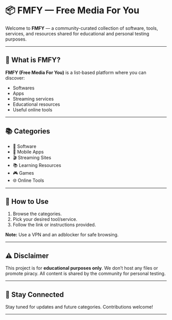 # 📦 FMFY — Free Media For You

Welcome to **FMFY** — a community-curated collection of software, tools, services, and resources shared for educational and personal testing purposes.

---

## 📖 What is FMFY?

**FMFY (Free Media For You)** is a list-based platform where you can discover:

- Softwares
- Apps
- Streaming services
- Educational resources
- Useful online tools

---

## 📚 Categories

- 📀 Software
- 📱 Mobile Apps
- 🎬 Streaming Sites
- 📚 Learning Resources
- 🎮 Games
- 🌐 Online Tools

---

## 📌 How to Use

1. Browse the categories.
2. Pick your desired tool/service.
3. Follow the link or instructions provided.

**Note:** Use a VPN and an adblocker for safe browsing.

---

## ⚠️ Disclaimer

This project is for **educational purposes only**. We don’t host any files or promote piracy. All content is shared by the community for personal testing.

---

## 📡 Stay Connected

Stay tuned for updates and future categories. Contributions welcome!

---
